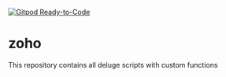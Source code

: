 [![Gitpod Ready-to-Code](https://img.shields.io/badge/Gitpod-Ready--to--Code-blue?logo=gitpod)](https://gitpod.io/#https://github.com/yaxhpal/zoho) 

# zoho
This repository contains all deluge scripts with custom functions
